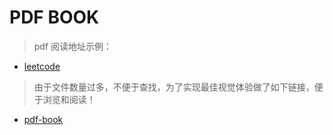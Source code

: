 # PDF BOOK

> pdf 阅读地址示例：

* [leetcode](https://wugenqiang.github.io/CS-Books/pdf.js/web/viewer.html?file=../../pdf-book/leetcode-cpp.pdf)

> 由于文件数量过多，不便于查找，为了实现最佳视觉体验做了如下链接，便于浏览和阅读！

* [pdf-book](https://wugenqiang.github.io/NoteBook/#/ibooks/pdf-book)

